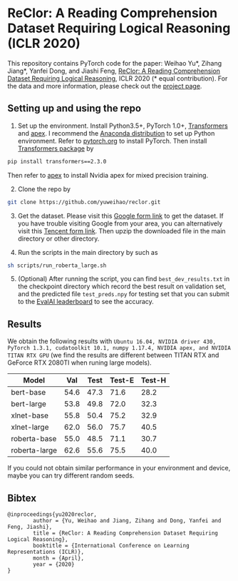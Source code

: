 # ReClor: A Reading Comprehension Dataset Requiring Logical Reasoning (ICLR 2020)

This repository contains PyTorch code for the paper: Weihao Yu*, Zihang Jiang*, Yanfei Dong, and Jiashi Feng, [ReClor: A Reading Comprehension Dataset Requiring Logical Reasoning](https://openreview.net/pdf?id=HJgJtT4tvB), ICLR 2020 (* equal contribution). For the data and more information, please check out the [project page](http://whyu.me/reclor). 

## Setting up and using the repo
1. Set up the environment. Install Python3.5+, PyTorch 1.0+, [Transformers](https://github.com/huggingface/transformers) and [apex](https://github.com/NVIDIA/apex). I recommend the [Anaconda distribution](https://www.anaconda.com/distribution/) to set up Python environment. Refer to [pytorch.org](https://pytorch.org/) to install PyTorch. Then install [Transformers package](https://github.com/huggingface/transformers) by
```bash
pip install transformers==2.3.0
```
Then refer to [apex](https://github.com/NVIDIA/apex) to install Nvidia apex for mixed precision training.

2. Clone the repo by 
```bash
git clone https://github.com/yuweihao/reclor.git
```
3. Get the dataset. Please visit this [Google form link](https://docs.google.com/forms/d/e/1FAIpQLSe56wq5xIEGbDsgRN6P6lHr34jfv182AMuiIzjJXmVYCg39oA/viewform) to get the dataset. If you have trouble visiting Google from your area, you can alternatively visit this [Tencent form link](https://wj.qq.com/s2/5472244/fd55/). Then upzip the downloaded file in the main directory or other directory.

4. Run the scripts in the main directory by such as 
```bash
sh scripts/run_roberta_large.sh
```

5. (Optional) After running the script, you can find `best_dev_results.txt` in the checkpoint directory which record the best result on validation set, and the predicted file `test_preds.npy` for testing set that you can submit to the [EvalAI leaderboard](https://evalai.cloudcv.org/web/challenges/challenge-page/503/leaderboard/1347) to see the accuracy.


## Results

We obtain the following results with `Ubuntu 16.04, NVIDIA driver 430, PyTorch 1.3.1, cudatoolkit 10.1, numpy 1.17.4, NVIDIA apex, and NVIDIA TITAN RTX GPU` (we find the results are different between TITAN RTX and GeForce RTX 2080TI when runing large models).

|  Model   | Val  | Test | Test-E | Test-H |
|  ----  | ----  |  ----  | ----  |  ----  |
|  bert-base  | 54.6  |  47.3 | 71.6 |  28.2  |
|  bert-large  | 53.8  |  49.8  | 72.0  |  32.3  |
|  xlnet-base  | 55.8  |  50.4  | 75.2  |  32.9  |
|  xlnet-large  | 62.0  |  56.0 | 75.7  |  40.5  |
|  roberta-base  | 55.0  |  48.5  | 71.1  |  30.7  |
|  roberta-large  | 62.6  |  55.6  | 75.5  |  40.0  |

If you could not obtain similar performance in your environment and device, maybe you can try different random seeds.

## Bibtex

```
@inproceedings{yu2020reclor,
        author = {Yu, Weihao and Jiang, Zihang and Dong, Yanfei and Feng, Jiashi},
        title = {ReClor: A Reading Comprehension Dataset Requiring Logical Reasoning},
        booktitle = {International Conference on Learning Representations (ICLR)},
        month = {April},
        year = {2020}
}
```
